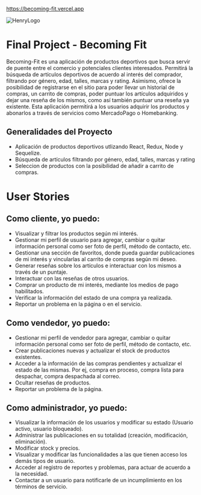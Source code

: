 https://becoming-fit.vercel.app

![HenryLogo](https://images.unsplash.com/photo-1664972571708-bce882c6555e?ixlib=rb-4.0.3&ixid=MnwxMjA3fDB8MHxwaG90by1wYWdlfHx8fGVufDB8fHx8&auto=format&fit=crop&w=1170&q=80)

# Final Project - Becoming Fit

Becoming-Fit es una aplicación de productos deportivos que busca servir de puente entre el comercio y potenciales clientes interesados. Permitirá la búsqueda de artículos deportivos de acuerdo al interés del comprador, filtrando por género, edad, talles, marcas y rating. Asimismo, ofrece la posibilidad de registrarse en el sitio para poder llevar un historial de compras, un carrito de compras, poder puntuar los artículos adquiridos y dejar una reseña de los mismos, como así también puntuar una reseña ya existente. Esta aplicación permitirá a los usuarios adquirir los productos y abonarlos a través de servicios como MercadoPago o Homebanking.


## Generalidades del Proyecto

- Aplicación de productos deportivos utlizando React, Redux, Node y Sequelize.
- Búsqueda de artículos filtrando por género, edad, talles, marcas y rating
- Seleccion de productos con la posibilidad de añadir a carrito de compras.


# User Stories

## Como cliente, yo puedo:
- Visualizar y filtrar los productos según mi interés.
- Gestionar mi perfil de usuario para agregar, cambiar o quitar información personal como ser foto de perfil, método de contacto, etc.
- Gestionar una sección de favoritos, donde pueda guardar publicaciones de mi interés y vincularlas al carrito de compras según mi deseo.
- Generar reseñas sobre los artículos e interactuar con los mismos a través de un puntaje.
- Interactuar con las reseñas de otros usuarios.
- Comprar un producto de mi interés, mediante los medios de pago habilitados.
- Verificar la información del estado de una compra ya realizada.
- Reportar un problema en la página o en el servicio.


## Como vendedor, yo puedo:
- Gestionar mi perfil de vendedor para agregar, cambiar o quitar información personal como ser foto de perfil, método de contacto, etc.
- Crear publicaciones nuevas y actualizar el stock de productos existentes.
- Acceder a la información de las compras pendientes y actualizar el estado de las mismas. Por ej, compra en proceso, compra lista para despachar, compra despachada al correo.
- Ocultar reseñas de productos.
- Reportar un problema de la página.


## Como administrador, yo puedo:
- Visualizar la información de los usuarios y modificar su estado (Usuario activo, usuario bloqueado).
- Administrar las publicaciones en su totalidad (creación, modificación, eliminación).
- Modificar stock y precios.
- Visualizar y modificar las funcionalidades a las que tienen acceso los demás tipos de usuario.
- Acceder al registro de reportes y problemas, para actuar de acuerdo a la necesidad.
- Contactar a un usuario para notificarle de un incumplimiento en los términos de servicio.


